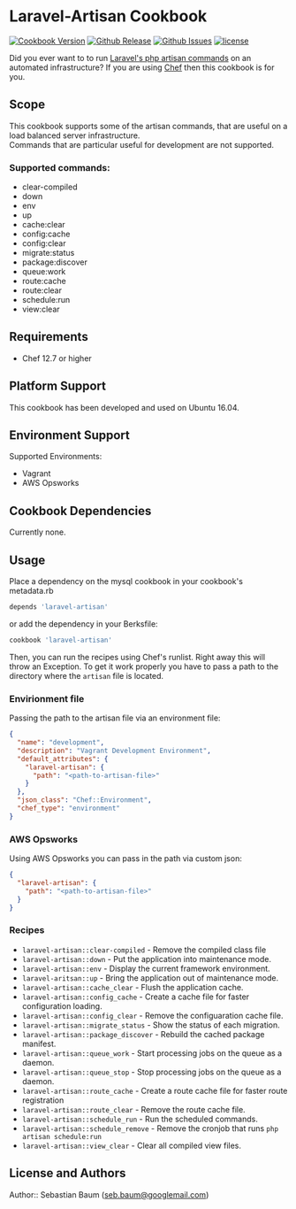 # Laravel-Artisan Cookbook

[![Cookbook Version](https://img.shields.io/cookbook/v/laravel-artisan.svg)](https://supermarket.chef.io/cookbooks/laravel-artisan) [![Github Release](https://img.shields.io/github/release/sebbaum/laravel-artisan.svg)](https://github.com/sebbaum/laravel-artisan/releases) [![Github Issues](https://img.shields.io/github/issues/sebbaum/laravel-artisan.svg)](https://github.com/sebbaum/laravel-artisan/issues) [![license](https://img.shields.io/github/license/sebbaum/laravel-artisan.svg)](https://github.com/sebbaum/laravel-artisan/blob/master/LICENSE)

Did you ever want to to run [Laravel's php artisan commands](https://laravel.com/docs/5.5/artisan) on an automated infrastructure? If you are using [Chef](https://www.chef.io/) then this cookbook is for you.

## Scope
This cookbook supports some of the artisan commands, that are useful on a load balanced server infrastructure.  
Commands that are particular useful for development are not supported.

### Supported commands:
* clear-compiled
* down
* env
* up
* cache:clear
* config:cache
* config:clear
* migrate:status
* package:discover
* queue:work
* route:cache
* route:clear
* schedule:run
* view:clear

## Requirements
* Chef 12.7 or higher

## Platform Support
This cookbook has been developed and used on Ubuntu 16.04.

## Environment Support
Supported Environments:
* Vagrant
* AWS Opsworks

## Cookbook Dependencies
Currently none.

## Usage
Place a dependency on the mysql cookbook in your cookbook's metadata.rb

```ruby
depends 'laravel-artisan'
```

or add the dependency in your Berksfile:  
```ruby
cookbook 'laravel-artisan'
```

Then, you can run the recipes using Chef's runlist. Right away this will throw an Exception. To get it work properly you have
to pass a path to the directory where the `artisan` file is located.

### Envirionment file
Passing the path to the artisan file via an environment file:
```json
{
  "name": "development",
  "description": "Vagrant Development Environment",
  "default_attributes": {
    "laravel-artisan": {
      "path": "<path-to-artisan-file>"
    }
  },
  "json_class": "Chef::Environment",
  "chef_type": "environment"
}
```

### AWS Opsworks
Using AWS Opsworks you can pass in the path via custom json:
```json
{
  "laravel-artisan": {
    "path": "<path-to-artisan-file>"
  }
}
```

### Recipes
* `laravel-artisan::clear-compiled`	  -	Remove the compiled class file
* `laravel-artisan::down` 				    - Put the application into maintenance mode.
* `laravel-artisan::env`				      - Display the current framework environment.
* `laravel-aritsan::up` 				      - Bring the application out of maintenance mode.
* `laravel-artisan::cache_clear`		  - Flush the application cache.
* `laravel-artisan::config_cache`		  - Create a cache file for faster configuration loading.
* `laravel-artisan::config_clear`		  - Remove the configuaration cache file.
* `laravel-artisan::migrate_status`   - Show the status of each migration.
* `laravel-artisan::package_discover` -	Rebuild the cached package manifest.
* `laravel-artisan::queue_work`       - Start processing jobs on the queue as a daemon.
* `laravel-artisan::queue_stop`       - Stop processing jobs on the queue as a daemon.
* `laravel-artisan::route_cache`      - Create a route cache file for faster route registration
* `laravel-artisan::route_clear`      - Remove the route cache file.
* `laravel-artisan::schedule_run`		  - Run the scheduled commands.
* `laravel-artisan::schedule_remove`  -	Remove the cronjob that runs `php artisan schedule:run`
* `laravel-artisan::view_clear`			  - Clear all compiled view files.

## License and Authors

Author:: Sebastian Baum (seb.baum@googlemail.com)